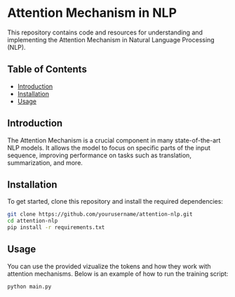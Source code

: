 # Attention Mechanism in NLP

This repository contains code and resources for understanding and implementing the Attention Mechanism in Natural Language Processing (NLP).

## Table of Contents
- [Introduction](#introduction)
- [Installation](#installation)
- [Usage](#usage)


## Introduction
The Attention Mechanism is a crucial component in many state-of-the-art NLP models. It allows the model to focus on specific parts of the input sequence, improving performance on tasks such as translation, summarization, and more.

## Installation
To get started, clone this repository and install the required dependencies:

```bash
git clone https://github.com/yourusername/attention-nlp.git
cd attention-nlp
pip install -r requirements.txt
```

## Usage
You can use the provided vizualize the tokens and how they work with attention mechanisms. Below is an example of how to run the training script:

```bash
python main.py
```